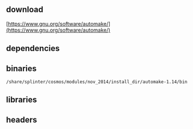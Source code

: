 ## download

[https://www.gnu.org/software/automake/](https://www.gnu.org/software/automake/)

## dependencies

## binaries

	/share/splinter/cosmos/modules/nov_2014/install_dir/automake-1.14/bin

## libraries


## headers

